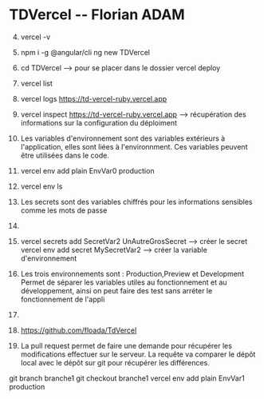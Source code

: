 # TDVercel -- Florian ADAM

4) vercel -v

5) npm i -g @angular/cli
   ng new TDVercel

6) cd TDVercel --> pour se placer dans le dossier
   vercel deploy

7) vercel list

8) vercel logs https://td-vercel-ruby.vercel.app

9) vercel inspect https://td-vercel-ruby.vercel.app --> récupération des informations sur la configuration du déploiment

10) Les variables d'environnement sont des variables extérieurs à l'application, elles sont liées à l'environnment.
Ces variables peuvent être utilisées dans le code.

11) vercel env add plain EnvVar0 production

12) vercel env ls

13) Les secrets sont des variables chiffrés pour les informations sensibles comme les mots de passe

14) 

15) vercel secrets add SecretVar2 UnAutreGrosSecret --> créer le secret
    vercel env add secret MySecretVar2              --> créer la variable d'environnement

16) Les trois environnements sont : Production,Preview et Development
    Permet de séparer les variables utiles au fonctionnement et au développement, ainsi on peut faire des test sans arréter le fonctionnement de l'appli

17) 

18) https://github.com/floada/TdVercel

19) La pull request permet de faire une demande pour récupérer les modifications effectuer sur 
le serveur. La requête va comparer le dépôt local avec le dépôt sur git pour récupérer les 
différences. 

git branch branche1
git checkout branche1
vercel env add plain EnvVar1 production


